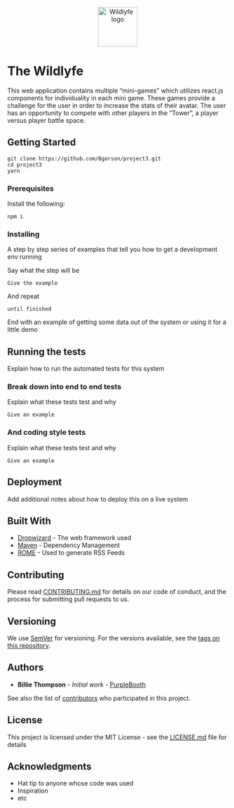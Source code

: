 
<p align="center"><a href="https://github.com/Bgorson/project3/blob/develop/client/public/favicon.png"><img src="https://github.com/Bgorson/project3/blob/develop/client/public/favicon.png" title="Wildlyfe" alt="Wildlyfe logo" width="90"></a></p>

# The Wildlyfe

This web application contains multiple “mini-games” which utilizes react.js components for individuality in each mini game. These games provide a challenge for the user in order to increase the stats of their avatar. The user has an opportunity to compete with other players in the “Tower”, a player versus player battle space.

## Getting Started


```
git clone https://github.com/Bgorson/project3.git
cd project3
yarn
```

### Prerequisites

Install the following:

```
npm i

```


### Installing

A step by step series of examples that tell you how to get a development env running

Say what the step will be

```
Give the example
```

And repeat

```
until finished
```

End with an example of getting some data out of the system or using it for a little demo

## Running the tests

Explain how to run the automated tests for this system

### Break down into end to end tests

Explain what these tests test and why

```
Give an example
```

### And coding style tests

Explain what these tests test and why

```
Give an example
```

## Deployment

Add additional notes about how to deploy this on a live system

## Built With

* [Dropwizard](http://www.dropwizard.io/1.0.2/docs/) - The web framework used
* [Maven](https://maven.apache.org/) - Dependency Management
* [ROME](https://rometools.github.io/rome/) - Used to generate RSS Feeds

## Contributing

Please read [CONTRIBUTING.md](https://gist.github.com/PurpleBooth/b24679402957c63ec426) for details on our code of conduct, and the process for submitting pull requests to us.

## Versioning

We use [SemVer](http://semver.org/) for versioning. For the versions available, see the [tags on this repository](https://github.com/your/project/tags). 

## Authors

* **Billie Thompson** - *Initial work* - [PurpleBooth](https://github.com/PurpleBooth)

See also the list of [contributors](https://github.com/your/project/contributors) who participated in this project.

## License

This project is licensed under the MIT License - see the [LICENSE.md](LICENSE.md) file for details

## Acknowledgments

* Hat tip to anyone whose code was used
* Inspiration
* etc

